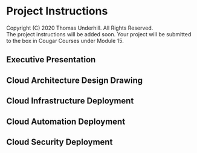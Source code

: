 # Project Instructions
Copyright (C) 2020 Thomas Underhill.  All Rights Reserved.
<br>
The project instructions will be added soon.  Your project will be submitted to the box in Cougar Courses under Module 15.
## Executive Presentation
## Cloud Architecture Design Drawing
## Cloud Infrastructure Deployment
## Cloud Automation Deployment
## Cloud Security Deployment
